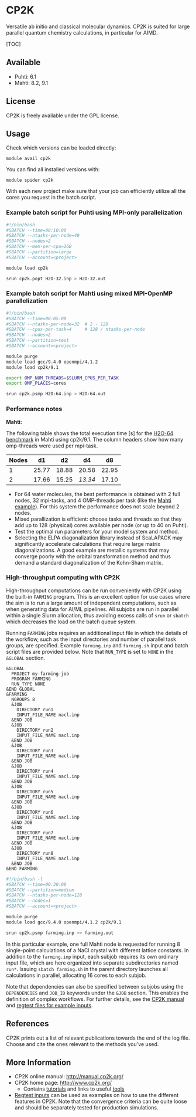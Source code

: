 # CP2K

Versatile ab initio and classical molecular dynamics. CP2K is suited for large parallel quantum chemistry calculations, in
particular for AIMD.

[TOC]

## Available

* Puhti: 6.1
* Mahti: 8.2, 9.1

## License

CP2K is freely available under the GPL license.

## Usage

Check which versions can be loaded directly:

    module avail cp2k

You can find all installed versions with:

    module spider cp2k

With each new project make sure that your job can efficiently
utilize all the cores you request in the batch script.

### Example batch script for Puhti using MPI-only parallelization

```bash
#!/bin/bash
#SBATCH --time=00:10:00
#SBATCH --ntasks-per-node=40
#SBATCH --nodes=2
#SBATCH --mem-per-cpu=2GB
#SBATCH --partition=large
#SBATCH --account=<project>

module load cp2k

srun cp2k.popt H2O-32.inp > H2O-32.out
```

### Example batch script for Mahti using mixed MPI-OpenMP parallelization

```bash
#!/bin/bash
#SBATCH --time=00:05:00
#SBATCH --ntasks-per-node=32  # 2 - 128
#SBATCH --cpus-per-task=4     # 128 / ntasks-per-node
#SBATCH --nodes=2
#SBATCH --partition=test
#SBATCH --account=<project>

module purge
module load gcc/9.4.0 openmpi/4.1.2
module load cp2k/9.1

export OMP_NUM_THREADS=$SLURM_CPUS_PER_TASK
export OMP_PLACES=cores

srun cp2k.psmp H2O-64.inp > H2O-64.out
```

### Performance notes

**Mahti:**

The following table shows the total execution time [s] for the [H2O-64 benchmark](https://github.com/cp2k/cp2k/blob/master/benchmarks/QS/H2O-64.inp)
in Mahti using cp2k/9.1. The column headers show how many omp-threads were used per mpi-task.

Nodes|d1|d2|d4|d8
-|--|--|--|--
1|25.77|18.88|20.58|22.95
2|17.66|15.25|*13.34*|17.10

* For 64 water molecules, the best performance is obtained with 2 full
  nodes, 32 mpi-tasks, and 4 OMP-threads per task (like the [Mahti
  example](#example-batch-script-for-mahti-using-mixed-mpi-openmp-parallelization)).
  For this system the performance does not scale beyond 2 nodes.
* Mixed parallization is efficient: choose tasks and threads so that they add up
  to 128 (physical) cores available per node (or up to 40 on Puhti).
* Test the optimal run parameters for your model system and method.
* Selecting the ELPA diagonalization library instead of ScaLAPACK may significantly
  accelerate calculations that require large matrix diagonalizations. A good example
  are metallic systems that may converge poorly with the orbital transformation
  method and thus demand a standard diagonalization of the Kohn-Sham matrix.

### High-throughput computing with CP2K

High-throughput computations can be run conveniently with CP2K using the built-in `FARMING` program. This is an excellent option for use cases where the aim is to run a large amount of independent computations, such as when generating data for AI/ML pipelines. All subjobs are run in parallel within a single Slurm allocation, thus avoiding excess calls of `srun` or `sbatch` which decreases the load on the batch queue system.

Running `FARMING` jobs requires an additional input file in which the details of the workflow, such as the input directories and number of parallel task groups, are specified. Example `farming.inp` and `farming.sh` input and batch script files are provided below. Note that `RUN_TYPE` is set to `NONE` in the `&GLOBAL` section.

```
&GLOBAL
  PROJECT my-farming-job
  PROGRAM FARMING
  RUN_TYPE NONE
&END GLOBAL
&FARMING
  NGROUPS 8
  &JOB
    DIRECTORY run1
    INPUT_FILE_NAME nacl.inp
  &END JOB
  &JOB
    DIRECTORY run2
    INPUT_FILE_NAME nacl.inp
  &END JOB
  &JOB
    DIRECTORY run3
    INPUT_FILE_NAME nacl.inp
  &END JOB
  &JOB
    DIRECTORY run4
    INPUT_FILE_NAME nacl.inp
  &END JOB
  &JOB
    DIRECTORY run5
    INPUT_FILE_NAME nacl.inp
  &END JOB
  &JOB
    DIRECTORY run6
    INPUT_FILE_NAME nacl.inp
  &END JOB
  &JOB
    DIRECTORY run7
    INPUT_FILE_NAME nacl.inp
  &END JOB
  &JOB
    DIRECTORY run8
    INPUT_FILE_NAME nacl.inp
  &END JOB
&END FARMING
```

```bash
#!/bin/bash -l
#SBATCH --time=00:30:00
#SBATCH --partition=medium
#SBATCH --ntasks-per-node=128
#SBATCH --nodes=1
#SBATCH --account=<project>

module purge
module load gcc/9.4.0 openmpi/4.1.2 cp2k/9.1

srun cp2k.psmp farming.inp >> farming.out
```

In this particular example, one full Mahti node is requested for running 8 single-point calculations of a NaCl crystal with different lattice constants. In addition to the `farming.inp` input, each subjob requires its own ordinary input file, which are here organized into separate subdirectories named `run*`. Issuing `sbatch farming.sh` in the parent directory launches all calculations in parallel, allocating 16 cores to each subjob.

Note that dependencies can also be specified between subjobs using the `DEPENDENCIES` and `JOB_ID` keywords under the `&JOB` section. This enables the definition of complex workflows. For further details, see the [CP2K manual](https://manual.cp2k.org/trunk/CP2K_INPUT/FARMING.html) and [regtest files for example inputs](https://github.com/cp2k/cp2k/tree/master/tests/FARMING).

## References

CP2K prints out a list of relevant publications towards the end of the
log file. Choose and cite the ones relevant to the methods you've used.

## More Information

* CP2K online manual: <http://manual.cp2k.org/>
* CP2K home page: <http://www.cp2k.org/>
    * Contains [tutorials](https://www.cp2k.org/howto) and links to useful [tools](https://www.cp2k.org/tools)
* [Regtest inputs](https://github.com/cp2k/cp2k/tree/master/tests) can be used as examples on how to use the different features in CP2K. Note that the convergence criteria can be quite loose and should be separately tested for production simulations.
